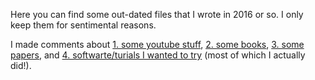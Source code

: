 Here you can find some out-dated files that I wrote in 2016 or so. 
I only keep them for sentimental reasons. 

I made comments about 
[1. some youtube stuff](videos_2016.md), 
[2. some books](books_2016.md),
[3. some papers](papers_2016.md), and 
[4. softwarte/turials I wanted to try](wetFeets.md) (most of which I actually did!).
